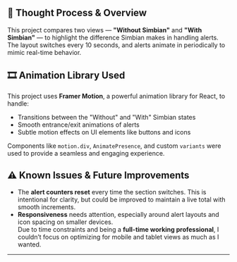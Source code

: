 ## 🧠 Thought Process & Overview

This project compares two views — **"Without Simbian"** and **"With Simbian"** — to highlight the difference Simbian makes in handling alerts. The layout switches every 10 seconds, and alerts animate in periodically to mimic real-time behavior.

## 🎞️ Animation Library Used

This project uses **Framer Motion**, a powerful animation library for React, to handle:

- Transitions between the "Without" and "With" Simbian states
- Smooth entrance/exit animations of alerts
- Subtle motion effects on UI elements like buttons and icons

Components like `motion.div`, `AnimatePresence`, and custom `variants` were used to provide a seamless and engaging experience.

## ⚠️ Known Issues & Future Improvements

- The **alert counters reset** every time the section switches. This is intentional for clarity, but could be improved to maintain a live total with smooth increments.
- **Responsiveness** needs attention, especially around alert layouts and icon spacing on smaller devices.  
  Due to time constraints and being a **full-time working professional**, I couldn’t focus on optimizing for mobile and tablet views as much as I wanted.

---
